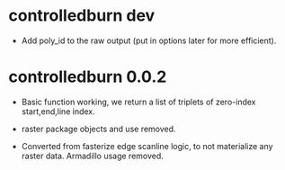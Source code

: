 # controlledburn dev

* Add poly_id to the raw output (put in options later for more efficient). 

# controlledburn 0.0.2

* Basic function working, we return a list of triplets of zero-index start,end,line index. 

*  raster package objects and use removed. 


* Converted from fasterize edge scanline logic, to not materialize any raster data. Armadillo usage
 removed. 
